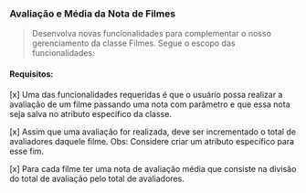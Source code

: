 ### Avaliação e Média da Nota de Filmes

> Desenvolva novas funcionalidades para complementar o nosso gerenciamento da classe Filmes. Segue o escopo das funcionalidades:

#### Requisitos:

[x] Uma das funcionalidades requeridas é que o usuário possa realizar a avaliação de um filme passando uma nota com parâmetro e que essa nota seja salva no atributo específico da classe.

[x] Assim que uma avaliação for realizada, deve ser incrementado o total de avaliadores daquele filme. Obs: Considere criar um atributo específico para esse fim.

[x] Para cada filme ter uma nota de avaliação média que consiste na divisão do total de avaliação pelo total de avaliadores.